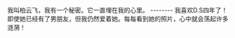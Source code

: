 

我叫柏云飞，我有一个秘密。它一直埋在我的心里。
                  -------- 我喜欢D.S四年了！
 即使她已经有了男朋友，但我仍然爱着她。每每看到她的照片，心中就会荡起许多涟漪！




